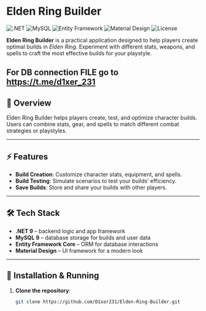 # Elden Ring Builder

![.NET](https://img.shields.io/badge/.NET-9.0-blue) 
![MySQL](https://img.shields.io/badge/MySQL-9.0-orange) 
![Entity Framework](https://img.shields.io/badge/Entity_Framework-Core-green) 
![Material Design](https://img.shields.io/badge/Material_Design-lightgrey) 
![License](https://img.shields.io/badge/License-MIT-green)

**Elden Ring Builder** is a practical application designed to help players create optimal builds in *Elden Ring*. Experiment with different stats, weapons, and spells to craft the most effective builds for your playstyle.


For DB connection FILE go to https://t.me/d1xer_231
---

## 📄 Overview

Elden Ring Builder helps players create, test, and optimize character builds. Users can combine stats, gear, and spells to match different combat strategies or playstyles.

---

## ⚡ Features

- **Build Creation**: Customize character stats, equipment, and spells.  
- **Build Testing**: Simulate scenarios to test your builds’ efficiency.  
- **Save Builds**: Store and share your builds with other players.  

---

## 🛠️ Tech Stack

- **.NET 9** – backend logic and app framework  
- **MySQL 9** – database storage for builds and user data  
- **Entity Framework Core** – ORM for database interactions  
- **Material Design** – UI framework for a modern look  

---

## 🚀 Installation & Running

1. **Clone the repository**:

   ```bash
   git clone https://github.com/D1xer231/Elden-Ring-Builder.git
